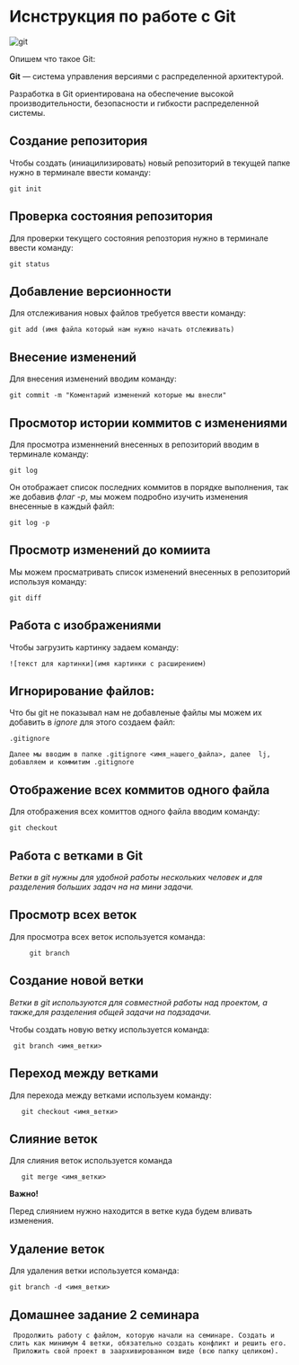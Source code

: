 # Иснструкция по работе с Git

![git](GIT.jpg)

Опишем что такое Git:

**Git** — система управления версиями с распределенной архитектурой.

Разработка в Git ориентирована на обеспечение высокой производительности, безопасности и гибкости распределенной системы.

## Создание репозитория

Чтобы создать (иниацилизировать) новый репозиторий в текущей папке нужно в терминале ввести команду:

    git init

## Проверка состояния репозитория

Для проверки текущего состояния репозтория нужно в терминале ввести команду:

    git status

## Добавление версионности 

Для отслеживания новых файлов требуется ввести команду:

    git add (имя файла который нам нужно начать отслеживать)

## Внесение изменений 

Для внесения изменений  вводим команду:

    git commit -m "Коментарий изменений которые мы внесли"

## Просмотор истории коммитов с изменениями

Для просмотра изменнений внесенных в репозиторий вводим в терминале команду:

    git log

Он отображает список последних коммитов в порядке выполнения, так же добавив *флаг -p*, мы можем подробно изучить изменения внесенные в каждый файл:

    git log -p

## Просмотр изменений до комиита 

Мы можем просматривать список изменений внесенных в репозиторий используя команду:

    git diff

## Работа с изображениями

Чтобы загрузить картинку задаем команду:

    ![текст для картинки](имя картинки с расширением)

## Игнорирование файлов:

Что бы git не показывал нам не добавленые файлы мы можем их добавить в *ignore* для этого создаем файл:
   
    .gitignore

    Далее мы вводим в папке .gitignore <имя_нашего_файла>, далее  lj, добавляем и коммитим .gitignore

## Отображение всех коммитов одного файла

Для отображения всех комиттов одного файла вводим команду:

    git checkout

## Работа с ветками в Git

*Ветки в git нужны для удобной работы нескольких человек и для разделения больших задач на на мини задачи.*

## Просмотр всех веток

Для просмотра всех веток используется команда: 

         git branch

## Создание новой ветки

*Ветки в git используются для совместной работы над проектом, а также,для разделения общей задачи на подзадачи.*

Чтобы создать новую ветку используется команда: 

     git branch <имя_ветки>

## Переход между ветками

Для перехода между ветками используем команду:

       git checkout <имя_ветки>

## Cлияние веток 

Для слияния веток используется команда 

       git merge <имя_ветки>

**Важно!**

Перед слиянием нужно находится в ветке куда будем вливать изменения.

## Удаление веток

Для удаления ветки используется команда:

    git branch -d <имя_ветки>

## Домашнее задание 2 семинара

     Продолжить работу с файлом, которую начали на семинаре. Создать и слить как минимум 4 ветки, обязательно создать конфликт и решить его. 
     Приложить свой проект в заархивированном виде (всю папку целиком).
     
